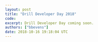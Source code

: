 ```yaml
---
layout: post
title: "Drill Developer Day 2018"
code:
excerpt: Drill Developer Day coming soon.
authors: ["bbevens"]
date: 2018-10-16 19:18:04 UTC
---
```

